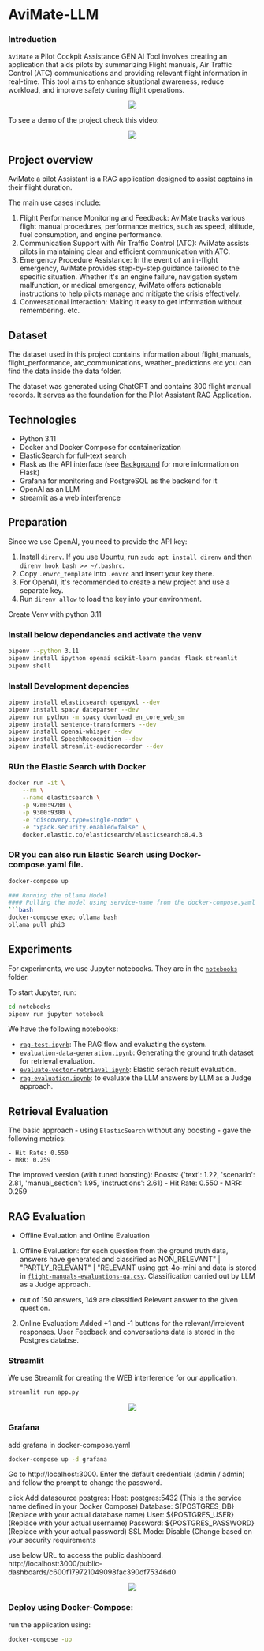 # AviMate-LLM

### Introduction

```AviMate``` a Pilot Cockpit Assistance GEN AI Tool involves creating an application that aids pilots by summarizing Flight manuals, Air Traffic Control (ATC) communications and providing relevant flight information in real-time. This tool aims to enhance situational awareness, reduce workload, and improve safety during flight operations.


<p align="center">
  <img src="images/main.png">
</p>


To see a demo of the project check this video:
<p align="center">
  <a href="https://www.youtube.com/watch?v=-1crEgOXYQ0&ab_channel=AkshayNimbalkar">
    <img src="images/2.png">
  </a>
</p>


## Project overview

AviMate a pilot Assistant is a RAG application designed to assist
captains in their flight duration.

The main use cases include:

1.  Flight Performance Monitoring and Feedback: AviMate tracks various flight manual procedures, performance metrics, such as speed, altitude, fuel consumption, and engine performance. 
2.  Communication Support with Air Traffic Control (ATC):  AviMate assists pilots in maintaining clear and efficient communication with ATC.
3. Emergency Procedure Assistance:  In the event of an in-flight emergency, AviMate provides step-by-step guidance tailored to the specific situation. Whether it's an engine failure, navigation system malfunction, or medical emergency, AviMate offers actionable instructions to help pilots manage and mitigate the crisis effectively.
4. Conversational Interaction: Making it easy to get information without remembering.
etc.

## Dataset

The dataset used in this project contains information about
flight_manuals, flight_performance, atc_communications, weather_predictions etc
you can find the data inside the data folder.

The dataset was generated using ChatGPT and contains 300 flight manual records. It serves as the foundation for the Pilot Assistant RAG Application.


## Technologies

- Python 3.11
- Docker and Docker Compose for containerization
- ElasticSearch for full-text search
- Flask as the API interface (see [Background](#background) for more information on Flask)
- Grafana for monitoring and PostgreSQL as the backend for it
- OpenAI as an LLM
- streamlit as a web interference

## Preparation

Since we use OpenAI, you need to provide the API key:

1. Install `direnv`. If you use Ubuntu, run `sudo apt install direnv` and then `direnv hook bash >> ~/.bashrc`.
2. Copy `.envrc_template` into `.envrc` and insert your key there.
3. For OpenAI, it's recommended to create a new project and use a separate key.
4. Run `direnv allow` to load the key into your environment.


Create Venv with python 3.11

### Install below dependancies and activate the venv
```bash
pipenv --python 3.11
pipenv install ipython openai scikit-learn pandas flask streamlit
pipenv shell
```

### Install Development depencies
```bash
pipenv install elasticsearch openpyxl --dev
pipenv install spacy dateparser --dev
pipenv run python -m spacy download en_core_web_sm
pipenv install sentence-transformers --dev
pipenv install openai-whisper --dev
pipenv install SpeechRecognition --dev
pipenv install streamlit-audiorecorder --dev
```

### RUn the Elastic Search with Docker
```bash
docker run -it \
    --rm \
    --name elasticsearch \
    -p 9200:9200 \
    -p 9300:9300 \
    -e "discovery.type=single-node" \
    -e "xpack.security.enabled=false" \
    docker.elastic.co/elasticsearch/elasticsearch:8.4.3
```
### OR you can also run Elastic Search using Docker-compose.yaml file.
```bash
docker-compose up

### Running the ollama Model
#### Pulling the model using service-name from the docker-compose.yaml file
```bash
docker-compose exec ollama bash
ollama pull phi3
```



## Experiments

For experiments, we use Jupyter notebooks.
They are in the [`notebooks`](notebooks/) folder.

To start Jupyter, run:

```bash
cd notebooks
pipenv run jupyter notebook
```

We have the following notebooks:

- [`rag-test.ipynb`](notebooks/rag-test.ipynb): The RAG flow and evaluating the system.
- [`evaluation-data-generation.ipynb`](notebooks/evaluation-data-generation.ipynb): Generating the ground truth dataset for retrieval evaluation.
- [`evaluate-vector-retrieval.ipynb`](notebooks/evaluate-vector-retrieval.ipynb): Elastic serach result evaluation.
- [`rag-evaluation.ipynb`](notebooks/rag-evaluatation.ipynb): to evaluate the LLM answers by LLM as a Judge approach.



## Retrieval Evaluation

The basic approach - using `ElasticSearch` without any boosting - gave the following metrics:

    - Hit Rate: 0.550
    - MRR: 0.259

The improved version (with tuned boosting): Boosts: {'text': 1.22, 'scenario': 2.81, 'manual_section': 1.95, 'instructions': 2.61}
    - Hit Rate: 0.550
    - MRR: 0.259


## RAG Evaluation
* Offline Evaluation and Online Evaluation

1. Offline Evaluation: for each question from the ground truth data, answers have generated and classified as NON_RELEVANT" | "PARTLY_RELEVANT" | "RELEVANT using gpt-4o-mini and data is stored in [`flight-manuals-evaluations-qa.csv`](data/flight-manuals-evaluations-qa.csv). Classification carried out by LLM as a Judge approach.
 - out of 150 answers, 149 are classified Relevant answer to the given question.

2. Online Evaluation: Added +1 and -1 buttons for the relevant/irrelevent responses. User Feedback and conversations data is stored in the Postgres databse.


### Streamlit

We use Streamlit for creating the WEB interference for our application. 
```bash
streamlit run app.py
```
<p align="center">
  <img src="images/5.png">
</p>


### Grafana
add grafana in docker-compose.yaml
```bash
docker-compose up -d grafana
```
Go to http://localhost:3000.
Enter the default credentials (admin / admin) and follow the prompt to change the password.

click Add datasource postgres:
Host: postgres:5432 (This is the service name defined in your Docker Compose)
Database: ${POSTGRES_DB} (Replace with your actual database name)
User: ${POSTGRES_USER} (Replace with your actual username)
Password: ${POSTGRES_PASSWORD} (Replace with your actual password)
SSL Mode: Disable (Change based on your security requirements

use below URL to access the public dashboard.
http://localhost:3000/public-dashboards/c600f179721049098fac390df75346d0

<p align="center">
  <img src="images/grafana-dash.png">
</p>


### Deploy using Docker-Compose:
 run the application using:
 ```bash
docker-compose -up
 ```


